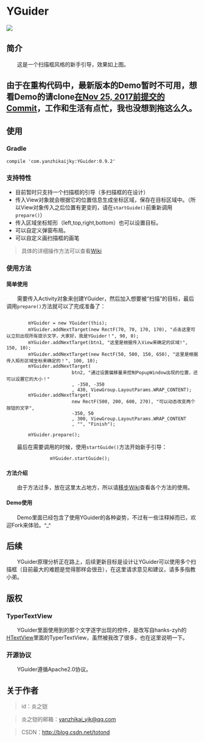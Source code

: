# YGuider

![](https://i.imgur.com/jsmXJyL.gif)

## 简介
　　这是一个扫描框风格的新手引导，效果如上图。

## 由于在重构代码中，最新版本的Demo暂时不可用，想看Demo的请clone[在Nov 25, 2017前提交的Commit](https://github.com/totond/YGuider/tree/1894de1bea200c195fbfc8ef52a55fa2300d3080)，工作和生活有点忙，我也没想到拖这么久。


## 使用

### Gradle

```
compile 'com.yanzhikaijky:YGuider:0.9.2'
```
### 支持特性

 - 目前暂时只支持一个扫描框的引导（多扫描框的在设计）
 - 传入View对象就会根据它的位置信息生成坐标区域，保存在目标区域中。（所以View对象传入之后位置有更变的，请在`startGuide()`前重新调用`prepare()`）
 - 传入区域坐标矩形（left,top,right,bottom）也可以设置目标。
 - 可以自定义弹窗布局。
 - 可以自定义画扫描框的画笔

 > 具体的详细操作方法可以查看[Wiki](https://github.com/totond/YGuider/wiki)

### 使用方法

#### 简单使用
　　需要传入Activity对象来创建YGuider，然后加入想要被“扫描”的目标，最后调用`prepare()`方法就可以了完成准备了：

```

		mYGuider = new YGuider(this);
        mYGuider.addNextTarget(new RectF(70, 70, 170, 170), "点击这里可以立刻出现所有提示文字，大家好，我是YGuider！", 90, 0);
        mYGuider.addNextTarget(btn1, "这里是根据传入View来确定的区域!", 150, 10);
        mYGuider.addNextTarget(new RectF(50, 500, 150, 650), "这里是根据传入矩形区域坐标来确定的！", 100, 10);
        mYGuider.addNextTarget(
                        btn2, "通过设置偏移量来控制PopupWindow出现的位置，还可以设置它的大小！"
                        , -350, -350
                        , 430, ViewGroup.LayoutParams.WRAP_CONTENT);
        mYGuider.addNextTarget(
                        new RectF(500, 200, 600, 270), "可以动态改变两个按钮的文字",
                        -350, 50
                        , 300, ViewGroup.LayoutParams.WRAP_CONTENT
                        , "", "Finish");

        mYGuider.prepare();
```

　　最后在需要调用的时候，使用`startGuide()`方法开始新手引导：

```
                mYGuider.startGuide();
```

#### 方法介绍
　　由于方法过多，放在这里太占地方，所以请[移步Wiki](https://github.com/totond/YGuider/wiki)查看各个方法的使用。

#### Demo使用
　　Demo里面已经包含了使用YGuider的各种姿势，不过有一些注释掉而已，欢迎Fork来体验。^_^

## 后续
　　YGuider原理分析正在路上，后续更新目标是设计让YGuider可以使用多个扫描框（目前最大的难题是觉得那样会很丑），在这里请求意见和建议，请多多指教小弟。

## 版权

### TyperTextView
　　YGuider里面使用到的那个文字逐字出现的控件，是改写自hanks-zyh的[HTextView](https://github.com/hanks-zyh/HTextView)里面的TyperTextView，虽然被我改了很多，也在这里说明一下。

### 开源协议
　　YGuider遵循Apache2.0协议。

## 关于作者

 > id：炎之铠

 > 炎之铠的邮箱：yanzhikai_yjk@qq.com

 > CSDN：http://blog.csdn.net/totond
